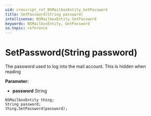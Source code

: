 ```yaml
---
uid: crmscript_ref_NSMailboxEntity_SetPassword
title: SetPassword(String password)
intellisense: NSMailboxEntity.SetPassword
keywords: NSMailboxEntity, GetPassword
so.topic: reference
---
```


# SetPassword(String password)

The password used to log into the mail account. This is hidden when reading

**Parameter:** 
* **password** String

```crmscript
NSMailboxEntity thing;
String password;
thing.SetPassword(password);
```

